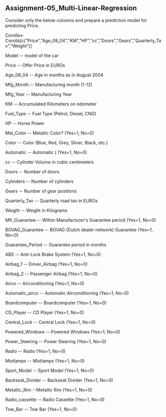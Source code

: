 Assignment-05_Multi-Linear-Regression
----------------------------------------------------------------------------------------------------------------------------------------------------
Consider only the below columns and prepare a prediction model for predicting Price.


Corolla<-Corolla[c("Price","Age_08_04","KM","HP","cc","Doors","Gears","Quarterly_Tax","Weight")]

Model -- model of the car

Price -- Offer Price in EUROs

Age_08_04 -- Age in months as in August 2004

Mfg_Month -- Manufacturing month (1-12)

Mfg_Year -- Manufacturing Year

KM -- Accumulated Kilometers on odometer

Fuel_Type -- Fuel Type (Petrol, Diesel, CNG)

HP -- Horse Power

Met_Color -- Metallic Color? (Yes=1, No=0)

Color -- Color (Blue, Red, Grey, Silver, Black, etc.)

Automatic -- Automatic ( (Yes=1, No=0)

cc -- Cylinder Volume in cubic centimeters

Doors -- Number of doors

Cylinders -- Number of cylinders

Gears -- Number of gear positions

Quarterly_Tax -- Quarterly road tax in EUROs

Weight -- Weight in Kilograms

Mfr_Guarantee -- Within Manufacturer's Guarantee period (Yes=1, No=0)

BOVAG_Guarantee -- BOVAG (Dutch dealer network) Guarantee (Yes=1, No=0)

Guarantee_Period -- Guarantee period in months

ABS -- Anti-Lock Brake System (Yes=1, No=0)

Airbag_1 -- Driver_Airbag (Yes=1, No=0)

Airbag_2 -- Passenger Airbag (Yes=1, No=0)

Airco -- Airconditioning (Yes=1, No=0)

Automatic_airco -- Automatic Airconditioning (Yes=1, No=0)

Boardcomputer -- Boardcomputer (Yes=1, No=0)

CD_Player -- CD Player (Yes=1, No=0)

Central_Lock -- Central Lock (Yes=1, No=0)

Powered_Windows -- Powered Windows (Yes=1, No=0)

Power_Steering -- Power Steering (Yes=1, No=0)

Radio -- Radio (Yes=1, No=0)

Mistlamps -- Mistlamps (Yes=1, No=0)

Sport_Model -- Sport Model (Yes=1, No=0)

Backseat_Divider -- Backseat Divider (Yes=1, No=0)

Metallic_Rim --Metallic Rim (Yes=1, No=0)

Radio_cassette -- Radio Cassette (Yes=1, No=0)

Tow_Bar -- Tow Bar (Yes=1, No=0)
